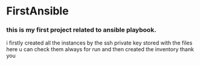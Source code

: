 # FirstAnsible
### this is my first project related to ansible playbook.
i firstly created all the instances by the ssh private key stored with the files here u can check them always for run 
and then created the inventory
thank you
